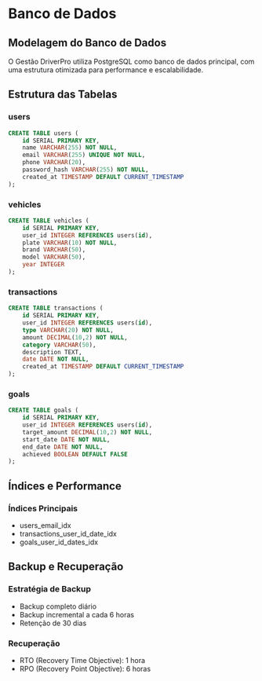 # Banco de Dados

## Modelagem do Banco de Dados

O Gestão DriverPro utiliza PostgreSQL como banco de dados principal, com uma estrutura otimizada para performance e escalabilidade.

## Estrutura das Tabelas

### users
```sql
CREATE TABLE users (
    id SERIAL PRIMARY KEY,
    name VARCHAR(255) NOT NULL,
    email VARCHAR(255) UNIQUE NOT NULL,
    phone VARCHAR(20),
    password_hash VARCHAR(255) NOT NULL,
    created_at TIMESTAMP DEFAULT CURRENT_TIMESTAMP
);
```

### vehicles
```sql
CREATE TABLE vehicles (
    id SERIAL PRIMARY KEY,
    user_id INTEGER REFERENCES users(id),
    plate VARCHAR(10) NOT NULL,
    brand VARCHAR(50),
    model VARCHAR(50),
    year INTEGER
);
```

### transactions
```sql
CREATE TABLE transactions (
    id SERIAL PRIMARY KEY,
    user_id INTEGER REFERENCES users(id),
    type VARCHAR(20) NOT NULL,
    amount DECIMAL(10,2) NOT NULL,
    category VARCHAR(50),
    description TEXT,
    date DATE NOT NULL,
    created_at TIMESTAMP DEFAULT CURRENT_TIMESTAMP
);
```

### goals
```sql
CREATE TABLE goals (
    id SERIAL PRIMARY KEY,
    user_id INTEGER REFERENCES users(id),
    target_amount DECIMAL(10,2) NOT NULL,
    start_date DATE NOT NULL,
    end_date DATE NOT NULL,
    achieved BOOLEAN DEFAULT FALSE
);
```

## Índices e Performance

### Índices Principais
- users_email_idx
- transactions_user_id_date_idx
- goals_user_id_dates_idx

## Backup e Recuperação

### Estratégia de Backup
- Backup completo diário
- Backup incremental a cada 6 horas
- Retenção de 30 dias

### Recuperação
- RTO (Recovery Time Objective): 1 hora
- RPO (Recovery Point Objective): 6 horas